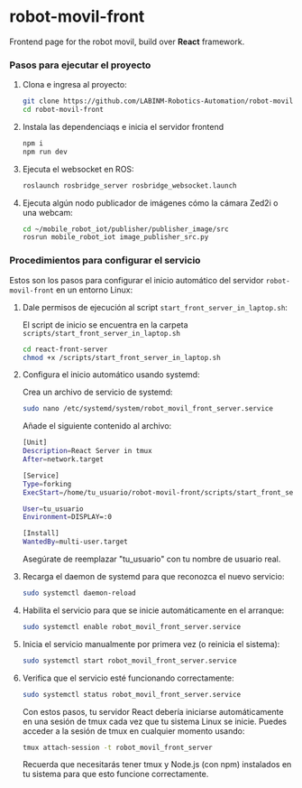 # robot-movil-front

Frontend page for the robot movil, build over **React** framework.

### Pasos para ejecutar el proyecto

1. Clona e ingresa al proyecto:
    ```bash
    git clone https://github.com/LABINM-Robotics-Automation/robot-movil-front.git
    cd robot-movil-front
    ```
2. Instala las dependenciaqs e inicia el servidor frontend
    ```bash
    npm i
    npm run dev
    ```
3. Ejecuta el websocket en ROS:
    ```bash
    roslaunch rosbridge_server rosbridge_websocket.launch
    ```
4. Ejecuta algún nodo publicador de imágenes cómo la cámara Zed2i o una webcam:

    ```bash
    cd ~/mobile_robot_iot/publisher/publisher_image/src
    rosrun mobile_robot_iot image_publisher_src.py
    ```

### Procedimientos para configurar el servicio

Estos son los pasos para configurar el inicio automático del servidor `robot-movil-front` en un entorno Linux:

1. Dale permisos de ejecución al script `start_front_server_in_laptop.sh`:

    El script de inicio se encuentra en la carpeta `scripts/start_front_server_in_laptop.sh`

    ```bash
    cd react-front-server
    chmod +x /scripts/start_front_server_in_laptop.sh
    ```
2. Configura el inicio automático usando systemd:

    Crea un archivo de servicio de systemd:

    ```bash
    sudo nano /etc/systemd/system/robot_movil_front_server.service
    ```

    Añade el siguiente contenido al archivo:
    ```bash
    [Unit]
    Description=React Server in tmux
    After=network.target

    [Service]
    Type=forking
    ExecStart=/home/tu_usuario/robot-movil-front/scripts/start_front_server.sh 

    User=tu_usuario
    Environment=DISPLAY=:0

    [Install]
    WantedBy=multi-user.target
    ```
    Asegúrate de reemplazar "tu_usuario" con tu nombre de usuario real.

3. Recarga el daemon de systemd para que reconozca el nuevo servicio:

    ```bash
    sudo systemctl daemon-reload
    ```

4. Habilita el servicio para que se inicie automáticamente en el arranque:

    ```bash
    sudo systemctl enable robot_movil_front_server.service
    ```

5. Inicia el servicio manualmente por primera vez (o reinicia el sistema):

    ```bash
    sudo systemctl start robot_movil_front_server.service
    ```

6. Verifica que el servicio esté funcionando correctamente:

    ```bash
    sudo systemctl status robot_movil_front_server.service
    ```

    Con estos pasos, tu servidor React debería iniciarse automáticamente en una sesión de tmux cada vez que tu sistema Linux se inicie. Puedes acceder a la sesión de tmux en cualquier momento usando:

    ```bash
    tmux attach-session -t robot_movil_front_server
    ```

    Recuerda que necesitarás tener tmux y Node.js (con npm) instalados en tu sistema para que esto funcione correctamente.

